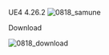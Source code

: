 UE4 4.26.2
![0818_samune](https://user-images.githubusercontent.com/62424367/129847263-1cb486a5-8c50-4858-8e8d-f1184bea9f3d.png)

Download

![0818_download](https://user-images.githubusercontent.com/62424367/129846876-463433ee-7ce0-49be-9aba-a0fded38fab1.jpg)
